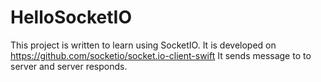 # HelloSocketIO
This project is written to learn using SocketIO.
It is developed on https://github.com/socketio/socket.io-client-swift
It sends message to to server and server responds.

